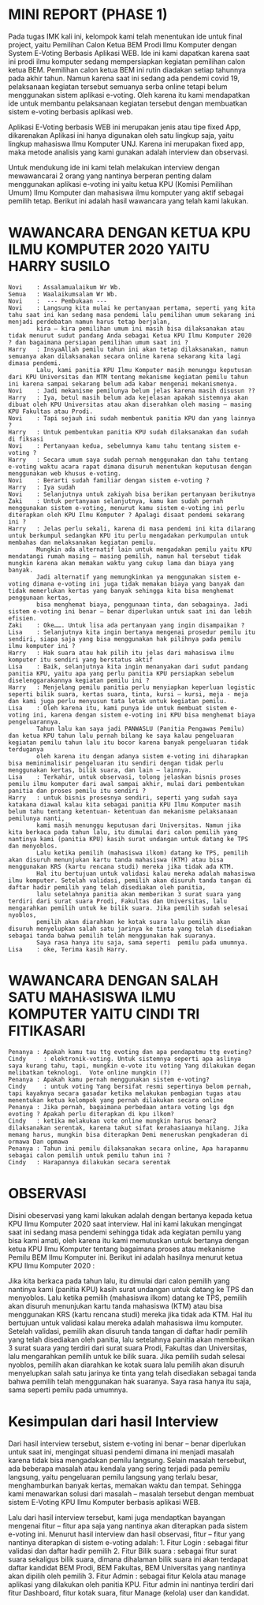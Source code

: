 # MINI REPORT (PHASE 1)
Pada tugas IMK kali ini, kelompok kami telah menentukan ide untuk final project, yaitu Pemilihan Calon Ketua BEM Prodi Ilmu Komputer dengan System E-Voting Berbasis Aplikasi WEB. Ide ini kami dapatkan karena saat ini prodi ilmu komputer sedang mempersiapkan kegiatan pemilihan calon ketua BEM. Pemilihan calon ketua BEM ini rutin diadakan setiap tahunnya pada akhir tahun. Namun karena saat ini sedang ada pendemi covid 19, pelaksanaan kegiatan tersebut semuanya serba online tetapi belum menggunakan sistem aplikasi e-voting. Oleh karena itu kami mendapatkan ide untuk membantu pelaksanaan kegiatan tersebut dengan membuatkan sistem e-voting berbasis aplikasi web.

Aplikasi E-Voting berbasis WEB ini merupakan jenis atau tipe fixed App, dikarenakan Aplikasi ini hanya digunakan oleh satu lingkup saja, yaitu lingkup mahasiswa Ilmu Komputer UNJ. Karena ini merupakan fixed app, maka metode analisis yang kami gunakan adalah interview dan observasi.

Untuk mendukung ide ini kami telah melakukan interview dengan mewawancarai 2 orang yang nantinya berperan penting dalam menggunakan aplikasi e-voting ini yaitu ketua KPU (Komisi Pemilihan Umum) Ilmu Komputer dan mahasiswa ilmu komputer yang aktif sebagai pemilih tetap. Berikut ini adalah hasil wawancara yang telah kami lakukan.

# WAWANCARA DENGAN KETUA KPU ILMU KOMPUTER 2020 YAITU HARRY SUSILO
    Novi	: Assalamualaikum Wr Wb.
    Semua	: Waalaikumsalam Wr Wb.
    Novi	:  --- Pembukaan ---
    Novi	: Langsung kita mulai ke pertanyaan pertama, seperti yang kita tahu saat ini kan sedang masa pendemi lalu pemilihan umum sekarang ini menjadi perdebatan namun harus tetap berjalan, 
            kira – kira pemilihan umum ini masih bisa dilaksanakan atau tidak menurut sudut pandang Anda sebagai Ketua KPU Ilmu Komputer 2020 ? dan bagaimana persiapan pemilihan umum saat ini ?
    Harry	: InsyaAllah pemilu tahun ini akan tetap dilaksanakan, namun semuanya akan dilaksanakan secara online karena sekarang kita lagi dimasa pendemi. 
            Lalu, kami panitia KPU Ilmu Komputer masih menunggu keputusan dari KPU Universitas dan MTM tentang mekanisme kegiatan pemilu tahun ini karena sampai sekarang belum ada kabar mengenai mekanismenya.
    Novi	: Jadi mekanisme pemilunya belum jelas karena masih disusun ??
    Harry	: Iya, betul masih belum ada kejelasan apakah sistemnya akan dibuat oleh KPU Universitas atau akan diserahkan oleh masing – masing KPU Fakultas atau Prodi.
    Novi	: Tapi sejauh ini sudah membentuk panitia KPU dan yang lainnya ?
    Harry	: Untuk pembentukan panitia KPU sudah dilaksanakan dan sudah di fiksasi
    Novi	: Pertanyaan kedua, sebelumnya kamu tahu tentang sistem e-voting ?
    Harry	: Secara umum saya sudah pernah menggunakan dan tahu tentang e-voting waktu acara rapat dimana disuruh menentukan keputusan dengan menggunakan web khusus e-voting.
    Novi	: Berarti sudah familiar dengan sistem e-voting ?
    Harry	: Iya sudah
    Novi	: Selanjutnya untuk zakiyah bisa berikan pertanyaan berikutnya
    Zaki	: Untuk pertanyaan selanjutnya, kamu kan sudah pernah menggunakan sistem e-voting, menurut kamu sistem e-voting ini perlu diterapkan oleh KPU Ilmu Komputer ? Apalagi disaat pendemi sekarang ini ?
    Harry	: Jelas perlu sekali, karena di masa pendemi ini kita dilarang untuk berkumpul sedangkan KPU itu perlu mengadakan perkumpulan untuk membahas dan melaksanakan kegiatan pemilu. 
            Mungkin ada alternatif lain untuk mengadakan pemilu yaitu KPU mendatangi rumah masing – masing pemilih, namun hal tersebut tidak mungkin karena akan memakan waktu yang cukup lama dan biaya yang banyak. 
            Jadi alternatif yang memungkinkan ya menggunakan sistem e-voting dimana e-voting ini juga tidak memakan biaya yang banyak dan tidak memerlukan kertas yang banyak sehingga kita bisa menghemat penggunaan kertas, 
            bisa menghemat biaya, penggunaan tinta, dan sebagainya. Jadi sistem e-voting ini benar – benar diperlukan untuk saat ini dan lebih efisien.
    Zaki	: Oke……. Untuk lisa ada pertanyaan yang ingin disampaikan ?
    Lisa	: Selanjutnya kita ingin bertanya mengenai prosedur pemilu itu sendiri, siapa saja yang bisa menggunakan hak pilihnya pada pemilu ilmu komputer ini ? 
    Harry	: Hak suara atau hak pilih itu jelas dari mahasiswa ilmu komputer itu sendiri yang berstatus aktif
    Lisa	: Baik, selanjutnya kita ingin menanyakan dari sudut pandang panitia KPU, yaitu apa yang perlu panitia KPU persiapkan sebelum diselenggarakannya kegiatan pemilu ini ?
    Harry	: Menjelang pemilu panitia perlu menyiapkan keperluan logistic seperti bilik suara, kertas suara, tinta, kursi – kursi, meja - meja dan kami juga perlu menyusun tata letak untuk kegiatan pemilu.  
    Lisa	: Oleh karena itu, kami punya ide untuk membuat sistem e-voting ini, karena dengan sistem e-voting ini KPU bisa menghemat biaya pengeluarannya. 
            Tahun lalu kan saya jadi PANWASLU (Panitia Pengawas Pemilu) dan ketua KPU tahun lalu pernah bilang ke saya kalau pengeluaran kegiatan pemilu tahun lalu itu bocor karena banyak pengeluaran tidak terduganya 
            oleh karena itu dengan adanya sistem e-voting ini diharapkan bisa meminimalisir pengeluaran itu sendiri dengan tidak perlu menggunakan kertas, bilik suara, dan lain – lainnya. 
    Lisa	: Terkahir, untuk observasi, tolong jelaskan bisnis proses pemilu ilmu komputer dari awal sampai akhir, mulai dari pembentukan panitia dan proses pemilu itu sendiri ?
    Harry	: untuk bisnis prosesnya sendiri, seperti yang sudah saya katakana diawal kalau kita sebagai panitia KPU Ilmu Komputer masih belum tahu tentang ketentuan- ketentuan dan mekanisme pelaksanaan pemilunya nanti, 
            kami masih menunggu keputusan dari Universitas. Namun jika kita berkaca pada tahun lalu, itu dimulai dari calon pemilih yang nantinya kami (panitia KPU) kasih surat undangan untuk datang ke TPS dan menyoblos. 
            Lalu ketika pemilih (mahasiswa ilkom) datang ke TPS, pemilih akan disuruh menunjukan kartu tanda mahasiswa (KTM) atau bisa menggunakan KRS (kartu rencana studi) mereka jika tidak ada KTM. 
            Hal itu bertujuan untuk validasi kalau mereka adalah mahasiswa ilmu komputer. Setelah validasi, pemilih akan disuruh tanda tangan di daftar hadir pemilih yang telah disediakan oleh panitia, 
            lalu setelahnya panitia akan memberikan 3 surat suara yang terdiri dari surat suara Prodi, Fakultas dan Universitas, lalu mengarahkan pemilih untuk ke bilik suara. Jika pemilih sudah selesai nyoblos, 
            pemilih akan diarahkan ke kotak suara lalu pemilih akan disuruh menyelupkan salah satu jarinya ke tinta yang telah disediakan sebagai tanda bahwa pemilih telah menggunakan hak suaranya. 
            Saya rasa hanya itu saja, sama seperti  pemilu pada umumnya. 
    Lisa	: oke, Terima kasih Harry.

# WAWANCARA DENGAN SALAH SATU MAHASISWA ILMU KOMPUTER YAITU CINDI TRI FITIKASARI
    Penanya	: Apakah kamu tau ttg evoting dan apa pendapatmu ttg evoting?
    Cindy	  : elektronik-voting. Untuk sistemnya seperti apa aslinya saya kurang tahu, tapi, mungkin e-vote itu voting Yang dilakukan degan melibatkan teknologi.  Vote online mungkin (?)
    Penanya : Apakah kamu pernah menggunakan sistem e-voting?
    Cindy	  : untuk voting Yang bersifat resmi sepertinya belom pernah, tapi kayaknya secara gasadar ketika melakukan pembagian tugas atau menentukan ketua kelompok yang pernah dilakukan secara online 
    Penanya	: Jika pernah, bagaimana perbedaan antara voting lgs dgn evoting ? Apakah perlu diterapkan di kpu ilkom?
    Cindy 	: ketika melakukan vote online mungkin harus benar2 dilaksanakan serentak, karena takut sifat kerahasiaanya hilang. Jika memang harus, mungkin bisa diterapkan Demi meneruskan pengkaderan di ormawa Dan opmawa
    Penanya : Tahun ini pemilu dilaksanakan secara online, Apa harapanmu sebagai calon pemilih untuk pemilu tahun ini ? 
    Cindy 	: Harapannya dilakukan secara serentak

# OBSERVASI
Disini obeservasi yang kami lakukan adalah dengan bertanya kepada ketua KPU Ilmu Komputer 2020 saat interview. Hal ini kami lakukan mengingat saat ini sedang masa pendemi sehingga tidak ada kegiatan pemilu yang bisa kami amati, oleh karena itu kami memutuskan untuk bertanya dengan ketua KPU Ilmu Komputer tentang bagaimana proses atau mekanisme Pemilu BEM Ilmu Komputer ini. Berikut ini adalah hasilnya menurut ketua KPU Ilmu Komputer 2020 :

Jika kita berkaca pada tahun lalu, itu dimulai dari calon pemilih yang nantinya kami (panitia KPU) kasih surat undangan untuk datang ke TPS dan menyoblos. Lalu ketika pemilih (mahasiswa ilkom) datang ke TPS, pemilih akan disuruh menunjukan kartu tanda mahasiswa (KTM) atau bisa menggunakan KRS (kartu rencana studi) mereka jika tidak ada KTM. Hal itu bertujuan untuk validasi kalau mereka adalah mahasiswa ilmu komputer. Setelah validasi, pemilih akan disuruh tanda tangan di daftar hadir pemilih yang telah disediakan oleh panitia, lalu setelahnya panitia akan memberikan 3 surat suara yang terdiri dari surat suara Prodi, Fakultas dan Universitas, lalu mengarahkan pemilih untuk ke bilik suara. Jika pemilih sudah selesai nyoblos, pemilih akan diarahkan ke kotak suara lalu pemilih akan disuruh menyelupkan salah satu jarinya ke tinta yang telah disediakan sebagai tanda bahwa pemilih telah menggunakan hak suaranya. Saya rasa hanya itu saja, sama seperti pemilu pada umumnya. 

# Kesimpulan dari hasil Interview
Dari hasil interview tersebut, sistem e-voting ini benar – benar diperlukan untuk saat ini, mengingat situasi pendemi dimana ini menjadi masalah karena tidak bisa mengadakan pemilu langsung. Selain masalah tersebut, ada beberapa masalah atau kendala yang sering terjadi pada pemilu langsung, yaitu pengeluaran pemilu langsung yang terlalu besar, menghamburkan banyak kertas, memakan waktu dan tempat.  Sehingga kami menawarkan solusi dari masalah – masalah tersebut dengan membuat sistem E-Voting KPU Ilmu Komputer berbasis aplikasi WEB.

Lalu dari hasil interview tersebut, kami juga mendaptkan bayangan mengenai fitur – fitur apa saja yang nantinya akan diterapkan pada sistem e-voting ini. Menurut hasil interview dan hasil observasi, fitur – fitur yang nantinya diterapkan di sistem e-voting adalah:
    1.	Fitur Login : sebagai fitur validasi dan daftar hadir pemilih
    2.	Fitur Bilik suara : sebagai fitur surat suara sekaligus bilik suara, dimana dihalaman bilik suara ini akan terdapat daftar kandidat BEM Prodi, BEM Fakultas, BEM Universitas yang nantinya akan dipilih oleh pemilih
    3.	Fitur Admin : sebagai fitur Kelola atau manage aplikasi yang dilakukan oleh panitia KPU. Fitur admin ini nantinya terdiri dari fitur Dashboard, fitur kotak suara, fitur Manage (kelola) user dan kandidat.
